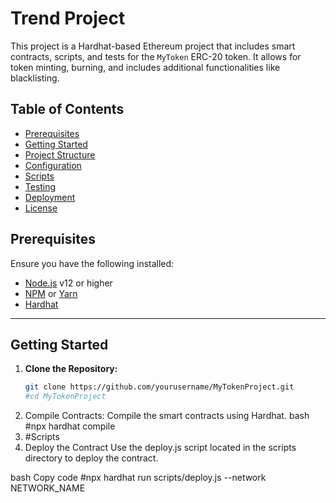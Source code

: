 # Trend Project

This project is a Hardhat-based Ethereum project that includes smart contracts, scripts, and tests for the `MyToken` ERC-20 token. It allows for token minting, burning, and includes additional functionalities like blacklisting.

## Table of Contents

- [Prerequisites](#prerequisites)
- [Getting Started](#getting-started)
- [Project Structure](#project-structure)
- [Configuration](#configuration)
- [Scripts](#scripts)
- [Testing](#testing)
- [Deployment](#deployment)
- [License](#license)

## Prerequisites

Ensure you have the following installed:

- [Node.js](https://nodejs.org/en/) v12 or higher
- [NPM](https://www.npmjs.com/) or [Yarn](https://yarnpkg.com/)
- [Hardhat](https://hardhat.org/)
---------------------------------------------------------------------------------------------------------------------------------------------------------------------------------
## Getting Started

1. **Clone the Repository:**
   ```bash
   git clone https://github.com/yourusername/MyTokenProject.git
   #cd MyTokenProject
2. Compile Contracts: Compile the smart contracts using Hardhat.
   bash
   #npx hardhat compile
3. #Scripts
1. Deploy the Contract
Use the deploy.js script located in the scripts directory to deploy the contract.

bash
Copy code
#npx hardhat run scripts/deploy.js --network NETWORK_NAME


